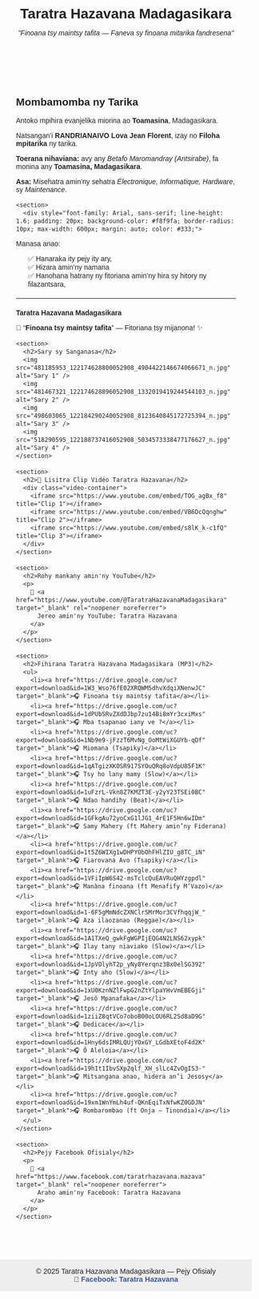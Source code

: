<!DOCTYPE html>
<html lang="mg">
<head>
  <meta charset="UTF-8" />
  <meta name="viewport" content="width=device-width, initial-scale=1.0"/>
  <title>Taratra Hazavana Madagasikara — Pejy Ofisialy</title>
  <style>
    body {
      font-family: Arial, sans-serif;
      margin: 0;
      padding: 0;
      background-color: #fdfdfd;
      color: #222;
      text-align: center;
    }

    header {
      background-color: #3c3c88;
      color: white;
      padding: 1.5rem;
    }

    h1 {
      margin-bottom: 0.3rem;
    }

    main {
      padding: 2rem;
      max-width: 900px;
      margin: 0 auto;
      text-align: left;
    }

    img {
      max-width: 300px;
      margin: 1rem;
      border-radius: 12px;
      box-shadow: 0 4px 12px rgba(0,0,0,0.1);
      display: block;
    }

    ul {
      list-style-type: disc;
      margin-left: 1.5rem;
    }

    .video-container {
      display: flex;
      flex-direction: column;
      gap: 20px;
      margin-top: 2rem;
    }

    iframe {
      width: 100%;
      height: 315px;
      border: none;
    }

    footer {
      background-color: #eee;
      padding: 1rem;
      margin-top: 2rem;
      font-size: 0.9rem;
      text-align: center;
    }

    a {
      color: #3b5998;
      text-decoration: none;
      font-weight: bold;
    }

    a:hover {
      text-decoration: underline;
    }
  </style>
</head>
<body>
  <header>
    <h1>Taratra Hazavana Madagasikara</h1>
    <p><em>"Finoana tsy maintsy tafita — Faneva sy finoana mitarika fandresena"</em></p>
  </header>

  <main>
    <section>
      <h2>Mombamomba ny Tarika</h2>
      <p>Antoko mpihira evanjelika miorina ao <strong>Toamasina</strong>, Madagasikara.</p>
      <p>Natsangan’i <strong>RANDRIANAIVO Lova Jean Florent</strong>, izay no <strong>Filoha mpitarika</strong> ny tarika.</p>
      <p><strong>Toerana nihaviana:</strong> avy any <em>Betafo Maromandray (Antsirabe)</em>, fa monina any <strong>Toamasina, Madagasikara</strong>.</p>
      <p><strong>Asa:</strong> Misehatra amin’ny sehatra <em>Électronique, Informatique, Hardware</em>, sy <em>Maintenance</em>.</p>
    </section>

    <section>
      <div style="font-family: Arial, sans-serif; line-height: 1.6; padding: 20px; background-color: #f8f9fa; border-radius: 10px; max-width: 600px; margin: auto; color: #333;">
  <p>Manasa anao:</p>
  <ul style="list-style: none; padding-left: 0;">
    <li>✅ Hanaraka ity pejy ity ary,</li>
    <li>✅ Hizara amin’ny namana</li>
    <li>✅ Hanohana hatrany ny fitoriana amin’ny hira sy hitory ny filazantsara,</li>
  </ul>
  <hr style="margin: 20px 0;">
  <p style="font-weight: bold;">Taratra Hazavana Madagasikara</p>
  <p>🎵 “<strong>Finoana tsy maintsy tafita</strong>” — Fitoriana tsy mijanona! ✨</p>
</div>
    </section>

    <section>
      <h2>Sary sy Sanganasa</h2>
      <img src="481185953_122174628800052908_4904422146674066671_n.jpg" alt="Sary 1" />
      <img src="481467321_122174628896052908_1332019419244544103_n.jpg" alt="Sary 2" />
      <img src="498603065_122184290240052908_8123640845172725394_n.jpg" alt="Sary 3" />
      <img src="518290595_122188737416052908_5034573338477176627_n.jpg" alt="Sary 4" />
    </section>

    <section>
      <h2>🎥 Lisitra Clip Vidéo Taratra Hazavana</h2>
      <div class="video-container">
        <iframe src="https://www.youtube.com/embed/TOG_agBx_f8" title="Clip 1"></iframe>
        <iframe src="https://www.youtube.com/embed/VB6DcQqnghw" title="Clip 2"></iframe>
        <iframe src="https://www.youtube.com/embed/s8lK_k-c1fQ" title="Clip 3"></iframe>
      </div>
    </section>

    <section>
      <h2>Rohy mankany amin'ny YouTube</h2>
      <p>
        🔴 <a href="https://www.youtube.com/@TaratraHazavanaMadagasikara" target="_blank" rel="noopener noreferrer">
          Jereo amin'ny YouTube: Taratra Hazavana
        </a>
      </p>
    </section>

    <section>
      <h2>Fihirana Taratra Hazavana Madagasikara (MP3)</h2>
      <ul>
        <li><a href="https://drive.google.com/uc?export=download&id=1W3_Wso76fE02XRQWM5dhvXdqiXNenwJC" target="_blank">🎧 Finoana tsy maintsy tafita</a></li>
        <li><a href="https://drive.google.com/uc?export=download&id=1dPUbSRvZXdDJbp7zu14Bi8mYr3cxiMxs" target="_blank">🎧 Mba tsapanao iany ve ?</a></li>
        <li><a href="https://drive.google.com/uc?export=download&id=1Nb9e9-jFzzT6MvNg_OoMtWiXGUYb-qDf" target="_blank">🎧 Miomana (Tsapiky)</a></li>
        <li><a href="https://drive.google.com/uc?export=download&id=1qATgizXKOSR917SYOuQRq8oVdpU85F1K" target="_blank">🎧 Tsy ho lany mamy (Slow)</a></li>
        <li><a href="https://drive.google.com/uc?export=download&id=1uFzrL-Vkn8Z7KMZT3E-y2yY23TSEi0BC" target="_blank">🎧 Ndao handihy (Beat)</a></li>
        <li><a href="https://drive.google.com/uc?export=download&id=1GFkgAu72yoCxG1lJG1_4rE1F5Hn6wIDm" target="_blank">🎧 Samy Mahery (ft Mahery amin’ny Fiderana)</a></li>
        <li><a href="https://drive.google.com/uc?export=download&id=1t5Z6WIXg1wDHPYObOhFHlZIU_g8TC_iN" target="_blank">🎧 Fiarovana Avo (Tsapiky)</a></li>
        <li><a href="https://drive.google.com/uc?export=download&id=1VFiIpW6S42-msTclcQuEAVRuQHYzgpdl" target="_blank">🎧 Manàna finoana (ft Menafify M’Vazo)</a></li>
        <li><a href="https://drive.google.com/uc?export=download&id=1-6F5gMmNdcZXNClrSMrMor3CVfhqqjW_" target="_blank">🎧 Aza ilaozanao (Reggae)</a></li>
        <li><a href="https://drive.google.com/uc?export=download&id=1A1TXeQ_gwkFgWGPIjEQG4N2LNS62xypk" target="_blank">🎧 Ilay tany niaviako (Slow)</a></li>
        <li><a href="https://drive.google.com/uc?export=download&id=1JpVOlyhT2p_yNy8Yerqnz3Bx0elSG392" target="_blank">🎧 Inty aho (Slow)</a></li>
        <li><a href="https://drive.google.com/uc?export=download&id=1xU0KznNZlFwpG2nZtYlpaYHvVmEBEGji" target="_blank">🎧 Jesô Mpanafaka</a></li>
        <li><a href="https://drive.google.com/uc?export=download&id=1ziiZ8qtVCo7oboB00oLOU6RL2Sd8aD9G" target="_blank">🎧 Dedicace</a></li>
        <li><a href="https://drive.google.com/uc?export=download&id=1Hny6dsIMRLQUjYOxGY_LGdbXEtoF4d2K" target="_blank">🎧 Ô Aleloia</a></li>
        <li><a href="https://drive.google.com/uc?export=download&id=19hIt1IbvSXp2qlf_XH_slLc4ZvOgIS3-" target="_blank">🎧 Mitsangana anao, hidera an’i Jesosy</a></li>
        <li><a href="https://drive.google.com/uc?export=download&id=19xm1WnYmLh4uf-QKnEqiTxNfwKZ0GDJN" target="_blank">🎧 Rombarombao (ft Onja – Tinondia)</a></li>
      </ul>
    </section>

    <section>
      <h2>Pejy Facebook Ofisialy</h2>
      <p>
        🔵 <a href="https://www.facebook.com/taratrhazavana.mazava" target="_blank" rel="noopener noreferrer">
          Araho amin'ny Facebook: Taratra Hazavana
        </a>
      </p>
    </section>
  </main>

  <footer>
    © 2025 Taratra Hazavana Madagasikara — Pejy Ofisialy <br />
    🔵 <a href="https://www.facebook.com/taratrhazavana.mazava" target="_blank" rel="noopener noreferrer">
      Facebook: Taratra Hazavana
    </a>
  </footer>
</body>
</html>
